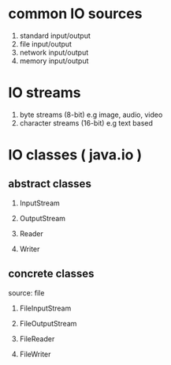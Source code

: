 


common IO sources
=================

1. standard input/output
2. file input/output
3. network input/output
4. memory input/output



IO streams
===========

1. byte streams (8-bit) e.g image, audio, video
2. character streams (16-bit) e.g text based 


IO classes ( java.io )
===========

abstract classes
----------------

1. InputStream
2. OutputStream

3. Reader
4. Writer

concrete classes
----------------

source: file

1. FileInputStream
2. FileOutputStream

3. FileReader
4. FileWriter

